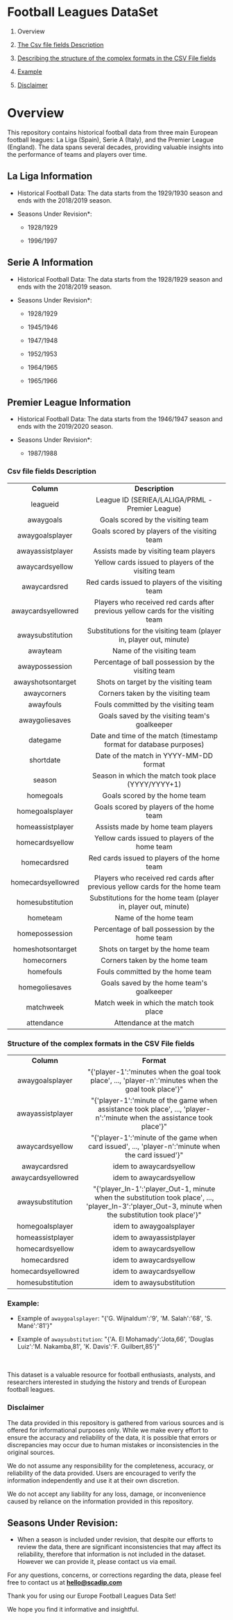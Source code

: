 # Football Leagues DataSet

1. Overview

2. [The Csv file fields Description](#csv-file-fields-description)

3. [Describing the structure of the complex formats in the CSV File fields](#structure-of-the-complex-formats-in-the-csv-file-fields)

4. [Example](#example)

5. [Disclaimer](#disclaimer)


# Overview

This repository contains historical football data from three main European football leagues: La Liga (Spain), Serie A (Italy), and the Premier League (England). The data spans several decades, providing valuable insights into the performance of teams and players over time.


## La Liga Information

- Historical Football Data: The data starts from the 1929/1930 season and ends with the 2018/2019 season.

- Seasons Under Revision\*:

  - 1928/1929

  - 1996/1997


## Serie A Information

- Historical Football Data: The data starts from the 1928/1929 season and ends with the 2018/2019 season.

- Seasons Under Revision\*:

  - 1928/1929

  - 1945/1946

  - 1947/1948

  - 1952/1953

  - 1964/1965

  - 1965/1966


## Premier League Information

- Historical Football Data: The data starts from the 1946/1947 season and ends with the 2019/2020 season.

- Seasons Under Revision\*:

  - 1987/1988


### Csv file fields Description

|                    |                                                                                  |
| :----------------: | :------------------------------------------------------------------------------: |
|     **Column**     |                                  **Description**                                 |
|      leagueid      |                  League ID (SERIEA/LALIGA/PRML - Premier League)                 |
|      awaygoals     |                         Goals scored by the visiting team                        |
|   awaygoalsplayer  |                   Goals scored by players of the visiting team                   |
|  awayassistplayer  |                       Assists made by visiting team players                      |
|   awaycardsyellow  |                Yellow cards issued to players of the visiting team               |
|    awaycardsred    |                 Red cards issued to players of the visiting team                 |
| awaycardsyellowred | Players who received red cards after previous yellow cards for the visiting team |
|  awaysubstitution  |        Substitutions for the visiting team (player in, player out, minute)       |
|      awayteam      |                             Name of the visiting team                            |
|   awaypossession   |                Percentage of ball possession by the visiting team                |
|  awayshotsontarget |                       Shots on target by the visiting team                       |
|     awaycorners    |                        Corners taken by the visiting team                        |
|      awayfouls     |                       Fouls committed by the visiting team                       |
|   awaygoliesaves   |                   Goals saved by the visiting team's goalkeeper                  |
|      dategame      |        Date and time of the match (timestamp format for database purposes)       |
|      shortdate     |                      Date of the match in YYYY-MM-DD format                      |
|       season       |                Season in which the match took place (YYYY/YYYY+1)                |
|      homegoals     |                           Goals scored by the home team                          |
|   homegoalsplayer  |                     Goals scored by players of the home team                     |
|  homeassistplayer  |                         Assists made by home team players                        |
|   homecardsyellow  |                  Yellow cards issued to players of the home team                 |
|    homecardsred    |                   Red cards issued to players of the home team                   |
| homecardsyellowred |   Players who received red cards after previous yellow cards for the home team   |
|  homesubstitution  |          Substitutions for the home team (player in, player out, minute)         |
|      hometeam      |                               Name of the home team                              |
|   homepossession   |                  Percentage of ball possession by the home team                  |
|  homeshotsontarget |                         Shots on target by the home team                         |
|     homecorners    |                          Corners taken by the home team                          |
|      homefouls     |                         Fouls committed by the home team                         |
|   homegoliesaves   |                     Goals saved by the home team's goalkeeper                    |
|      matchweek     |                     Match week in which the match took place                     |
|     attendance     |                              Attendance at the match                             |



### Structure of the complex formats in the CSV File fields

|                    |                                                                                                                                                           |
| :----------------: | :-------------------------------------------------------------------------------------------------------------------------------------------------------: |
|     **Column**     |                                                                         **Format**                                                                        |
|   awaygoalsplayer  |                           "{'player-1':'minutes when the goal took place', ..., 'player-n':'minutes when the goal took place'}"                           |
|  awayassistplayer  |                  "{'player-1':'minute of the game when assistance took place', ..., 'player-n':'minute when the assistance took place'}"                  |
|   awaycardsyellow  |                            "{'player-1':'minute of the game when card issued', ..., 'player-n':'minute when the card issued'}"                            |
|    awaycardsred    |                                                                  idem to awaycardsyellow                                                                  |
| awaycardsyellowred |                                                                  idem to awaycardsyellow                                                                  |
|  awaysubstitution  | "{'player\_In-1':'player\_Out-1, minute when the substitution took place', ..., 'player\_In-3':'player\_Out-3, minute when the substitution took place'}" |
|   homegoalsplayer  |                                                                  idem to awaygoalsplayer                                                                  |
|  homeassistplayer  |                                                                  idem to awayassistplayer                                                                 |
|   homecardsyellow  |                                                                  idem to awaycardsyellow                                                                  |
|    homecardsred    |                                                                  idem to awaycardsyellow                                                                  |
| homecardsyellowred |                                                                  idem to awaycardsyellow                                                                  |
|  homesubstitution  |                                                                  idem to awaysubstitution                                                                 |


### Example:<a id="example"></a>

- Example of `awaygoalsplayer`: "{'G. Wijnaldum':'9', 'M. Salah':'68', 'S. Mané':'81'}"

- Example of `awaysubstitution`: "{'A. El Mohamady':'Jota,66', 'Douglas Luiz':'M. Nakamba,81', 'K. Davis':'F. Guilbert,85'}"

<br></br>
This dataset is a valuable resource for football enthusiasts, analysts, and researchers interested in studying the history and trends of European football leagues.

### Disclaimer

The data provided in this repository is gathered from various sources and is offered for informational purposes only. While we make every effort to ensure the accuracy and reliability of the data, it is possible that errors or discrepancies may occur due to human mistakes or inconsistencies in the original sources.

We do not assume any responsibility for the completeness, accuracy, or reliability of the data provided. Users are encouraged to verify the information independently and use it at their own discretion.

We do not accept any liability for any loss, damage, or inconvenience caused by reliance on the information provided in this repository.


## Seasons Under Revision:<a id="seasons-under-revision"></a>

- When a season is included under revision, that despite our efforts to review the data, there are significant inconsistencies that may affect its reliability, therefore that information is not included in the dataset. However we can provide it, please contact us via email.

For any questions, concerns, or corrections regarding the data, please feel free to contact us at [**hello@scadip.com**](mailto:hello@scadip.com)

Thank you for using our Europe Football Leagues Data Set! 

We hope you find it informative and insightful.

